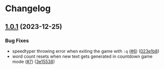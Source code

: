 # Changelog

## [1.0.1](https://github.com/NStefan002/speedtyper.nvim/compare/v1.0.0...v1.0.1) (2023-12-25)


### Bug Fixes

* speedtyper throwing error when exiting the game with `:q` ([#6](https://github.com/NStefan002/speedtyper.nvim/issues/6)) ([023e1b8](https://github.com/NStefan002/speedtyper.nvim/commit/023e1b88667f4b008e8f5351518597438822685e))
* word count resets when new text gets generated in countdown game mode ([#7](https://github.com/NStefan002/speedtyper.nvim/issues/7)) ([3e15538](https://github.com/NStefan002/speedtyper.nvim/commit/3e15538e2e4465feecc71582f349174b6c16b327))
